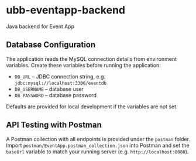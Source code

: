 # ubb-eventapp-backend
Java backend for Event App

## Database Configuration

The application reads the MySQL connection details from environment variables. Create these variables before running the application:

- `DB_URL` – JDBC connection string, e.g. `jdbc:mysql://localhost:3306/eventdb`
- `DB_USERNAME` – database user
- `DB_PASSWORD` – database password

Defaults are provided for local development if the variables are not set.

## API Testing with Postman
A Postman collection with all endpoints is provided under the `postman` folder. Import `postman/EventApp.postman_collection.json` into Postman and set the `baseUrl` variable to match your running server (e.g. `http://localhost:8080`).


